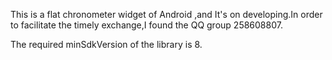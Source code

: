 This is a flat chronometer widget of Android ,and It's on developing.In order to facilitate the timely exchange,I found the QQ group 258608807.

The  required minSdkVersion of the library is 8.
